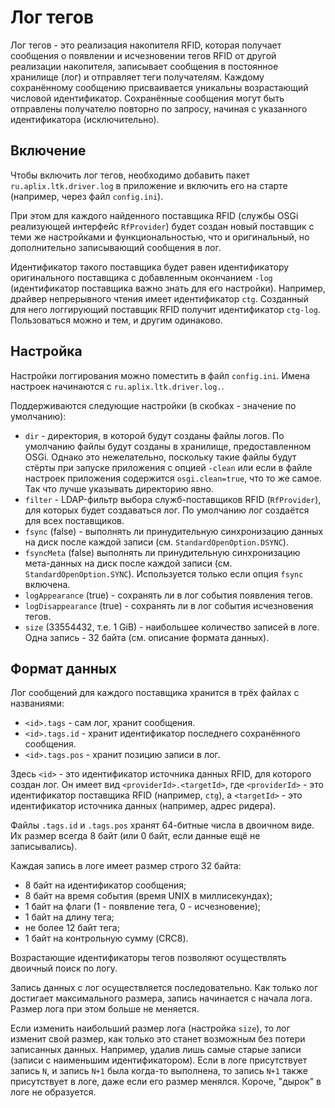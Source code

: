 Лог тегов
=========

Лог тегов - это реализация накопителя RFID, которая получает сообщения о
появлении и исчезновении тегов RFID от другой реализации накопителя, записывает
сообщения в постоянное хранилище (лог) и отправляет теги получателям.
Каждому сохранённому сообщению присваивается уникальны возрастающий числовой
идентификатор. Сохранённые сообщения могут быть отправлены получателю повторно
по запросу, начиная с указанного идентификатора (исключительно).


Включение
---------

Чтобы включить лог тегов, необходимо добавить пакет `ru.aplix.ltk.driver.log`
в приложение и включить его на старте (например, через файл `config.ini`).

При этом для каждого найденного поставщика RFID (службы OSGi реализующей
интерфейс `RfProvider`) будет создан новый поставщик с теми же настройками и
функциональностью, что и оригинальный, но дополнительно записывающий сообщения
в лог.

Идентификатор такого поставщика будет равен идентификатору оригинального
поставщика с добавленным окончанием `-log` (идентификатор поставщика важно знать
для его настройки). Например, драйвер непрерывного чтения имеет идентификатор
`ctg`. Созданный для него логгирующий поставщик RFID получит идентификатор
`ctg-log`. Пользоваться можно и тем, и другим одинаково.


Настройка
---------

Настройки логгирования можно поместить в файл `config.ini`. Имена настроек
начинаются с `ru.aplix.ltk.driver.log.`.

Поддерживаются следующие настройки (в скобках - значение по умолчанию):

- `dir` - директория, в которой будут созданы файлы логов. По умолчанию файлы
  будут созданы в хранилище, предоставленном OSGi. Однако это нежелательно,
  поскольку такие файлы будут стёрты при запуске приложения с опцией `-clean`
  или если в файле настроек приложения содержится `osgi.clean=true`, что то же
  самое. Так что лучше указывать директорию явно.
- `filter` - LDAP-фильтр выбора служб-поставщиков RFID (`RfProvider`), для
  которых будет создаваться лог. По умолчанию лог создаётся для всех
  поставщиков.
- `fsync` (false) - выполнять ли принудительную синхронизацию данных на диск
  после каждой записи (см. `StandardOpenOption.DSYNC`).
- `fsyncMeta` (false) выполнять ли принудительную синхронизацию мета-данных
  на диск после каждой записи (см. `StandardOpenOption.SYNC`). Используется
  только если опция `fsync` включена.
- `logAppearance` (true) - сохранять ли в лог события появления тегов.
- `logDisappearance` (true) - сохранять ли в лог события исчезновения тегов.
- `size` (33554432, т.е. 1 GiB) - наибольшее количество записей в логе. Одна
  запись - 32 байта (см. описание формата данных).


Формат данных
-------------

Лог сообщений для каждого поставщика хранится в трёх файлах с названиями:

- `<id>.tags` - сам лог, хранит сообщения.
- `<id>.tags.id` - хранит идентификатор последнего сохранённого сообщения.
- `<id>.tags.pos` - хранит позицию записи в лог.

Здесь `<id>` - это идентификатор источника данных RFID, для которого создан лог.
Он имеет вид `<providerId>.<targetId>`, где `<providerId>` - это идентификатор
поставщика RFID (например, `ctg`), а `<targetId>` - это идентификатор источника
данных (например, адрес ридера).

Файлы `.tags.id` и `.tags.pos` хранят 64-битные числа в двоичном виде. Их размер
всегда 8 байт (или 0 байт, если данные ещё не записывались).

Каждая запись в логе имеет размер строго 32 байта:

- 8 байт на идентификатор сообщения;
- 8 байт на время события (время UNIX в миллисекундах);
- 1 байт на флаги (1 - появление тега, 0 - исчезновение);
- 1 байт на длину тега;
- не более 12 байт тега;
- 1 байт на контрольную сумму (CRC8).

Возрастающие идентификаторы тегов позволяют осуществлять двоичный поиск по логу.

Запись данных с лог осуществляется последовательно. Как только лог достигает
максимального размера, запись начинается с начала лога. Размер лога при этом
больше не меняется.

Если изменить наибольший размер лога (настройка `size`), то лог изменит свой
размер, как только это станет возможным без потери записанных данных. Например,
удалив лишь самые старые записи (записи с наименьшим идентификатором). Если в
логе присутствует запись `N`, и запись `N+1` была когда-то выполнена, то запись
`N+1` также присутствует в логе, даже если его размер менялся. Короче, "дырок" в
логе не образуется.

